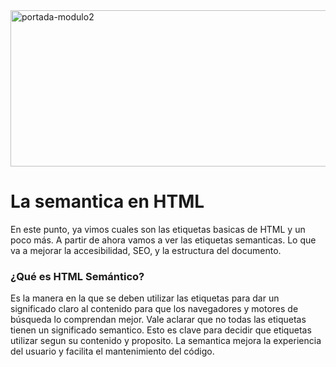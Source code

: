 <img width="1280" height="250" alt="portada-modulo2" src="https://github.com/user-attachments/assets/64c849b3-fe02-4f76-bef8-acd3a1a80a4a" />

<h1>La semantica en HTML</h1>

<p>
  En este punto, ya vimos cuales son las etiquetas basicas de HTML y un poco más. A partir de ahora vamos a ver las etiquetas semanticas. 
  Lo que va a mejorar la accesibilidad, SEO, y la estructura del documento.
</p>

<h3>¿Qué es HTML Semántico?</h3>

<p>
  Es la manera en la que se deben utilizar las etiquetas para dar un significado claro al contenido para que los navegadores y motores de     búsqueda lo comprendan mejor. Vale aclarar que no todas las etiquetas tienen un significado semantico. Esto es clave para decidir 
  que etiquetas utilizar segun su contenido y proposito. La semantica mejora la experiencia del usuario y facilita el mantenimiento 
  del código.
</p>
